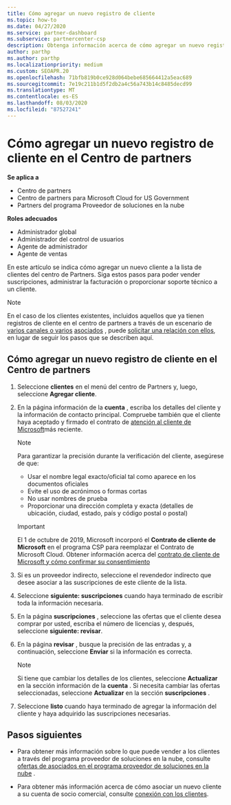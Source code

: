 ```yaml
---
title: Cómo agregar un nuevo registro de cliente
ms.topic: how-to
ms.date: 04/27/2020
ms.service: partner-dashboard
ms.subservice: partnercenter-csp
description: Obtenga información acerca de cómo agregar un nuevo registro de cliente en el centro de Partners. A continuación, puede vender las suscripciones del cliente, administrar la facturación o proporcionar soporte al cliente.
author: parthp
ms.author: parthp
ms.localizationpriority: medium
ms.custom: SEOAPR.20
ms.openlocfilehash: 71bfb819b0ce928d064bebe685664412a5eac689
ms.sourcegitcommit: 7e19c211b1d5f2db2a4c56a743b14c8485decd99
ms.translationtype: MT
ms.contentlocale: es-ES
ms.lasthandoff: 08/03/2020
ms.locfileid: "87527241"
---
```

# <a name="how-to-add-a-new-customer-record-in-partner-center"></a>Cómo agregar un nuevo registro de cliente en el Centro de partners

**Se aplica a**

- Centro de partners
- Centro de partners para Microsoft Cloud for US Government
- Partners del programa Proveedor de soluciones en la nube

**Roles adecuados**

- Administrador global
- Administrador del control de usuarios
- Agente de administrador
- Agente de ventas

En este artículo se indica cómo agregar un nuevo cliente a la lista de clientes del centro de Partners. Siga estos pasos para poder vender suscripciones, administrar la facturación o proporcionar soporte técnico a un cliente.

>[!NOTE]
>En el caso de los clientes existentes, incluidos aquellos que ya tienen registros de cliente en el centro de partners a través de un escenario de [varios canales o varios](multichannel.md) [asociados](multipartner.md) , puede [solicitar una relación con ellos](request-a-relationship-with-a-customer.md), en lugar de seguir los pasos que se describen aquí.

## <a name="to-add-a-new-customer-in-partner-center"></a>Cómo agregar un nuevo registro de cliente en el Centro de partners

1. Seleccione **clientes** en el menú del centro de Partners y, luego, seleccione **Agregar cliente**.

2. En la página información de la **cuenta** , escriba los detalles del cliente y la información de contacto principal. Compruebe también que el cliente haya aceptado y firmado el contrato de [atención al cliente de Microsoft](agreements.md)más reciente.

   >[!NOTE]
   >
   >Para garantizar la precisión durante la verificación del cliente, asegúrese de que:
   >
   >- Usar el nombre legal exacto/oficial tal como aparece en los documentos oficiales
   >- Evite el uso de acrónimos o formas cortas
   >- No usar nombres de prueba
   >- Proporcionar una dirección completa y exacta (detalles de ubicación, ciudad, estado, país y código postal o postal)

   >[!IMPORTANT]
   > El 1 de octubre de 2019, Microsoft incorporó el **Contrato de cliente de Microsoft** en el programa CSP para reemplazar el Contrato de Microsoft Cloud. Obtener información acerca del [contrato de cliente de Microsoft y cómo confirmar su consentimiento](confirm-customer-agreement.md)
  
3. Si es un proveedor indirecto, seleccione el revendedor indirecto que desee asociar a las suscripciones de este cliente de la lista.

4. Seleccione **siguiente: suscripciones** cuando haya terminado de escribir toda la información necesaria.

5. En la página **suscripciones** , seleccione las ofertas que el cliente desea comprar por usted, escriba el número de licencias y, después, seleccione **siguiente: revisar**.

6. En la página **revisar** , busque la precisión de las entradas y, a continuación, seleccione **Enviar** si la información es correcta.

   >[!NOTE]
   >Si tiene que cambiar los detalles de los clientes, seleccione **Actualizar** en la sección información de la **cuenta** . Si necesita cambiar las ofertas seleccionadas, seleccione **Actualizar** en la sección **suscripciones** .

7. Seleccione **listo** cuando haya terminado de agregar la información del cliente y haya adquirido las suscripciones necesarias.

## <a name="next-steps"></a>Pasos siguientes

- Para obtener más información sobre lo que puede vender a los clientes a través del programa proveedor de soluciones en la nube, consulte [ofertas de asociados en el programa proveedor de soluciones en la nube](csp-offers.md) .

- Para obtener más información acerca de cómo asociar un nuevo cliente a su cuenta de socio comercial, consulte [conexión con los clientes](customer-accounts.md).
